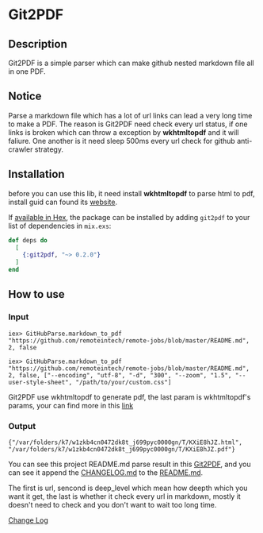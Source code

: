 # Git2PDF

## Description

Git2PDF is a simple parser which can make github nested markdown file all in one PDF.

## Notice

Parse a markdown file which has a lot of url links can lead a very long time to make a PDF. The reason is Git2PDF need check every url status, if one links is broken which can throw a exception by **wkhtmltopdf** and it will faliure. One another is it need sleep 500ms every url check for github anti-crawler strategy.

## Installation

before you can use this lib, it need install **wkhtmltopdf** to parse html to pdf, install guid can found its [website](https://wkhtmltopdf.org/).

If [available in Hex](https://hex.pm/docs/publish), the package can be installed
by adding `git2pdf` to your list of dependencies in `mix.exs`:

```elixir
def deps do
  [
    {:git2pdf, "~> 0.2.0"}
  ]
end
```

## How to use

### Input

```iex> GitHubParse.markdown_to_pdf "https://github.com/remoteintech/remote-jobs/blob/master/README.md", 2, false```

```iex> GitHubParse.markdown_to_pdf "https://github.com/remoteintech/remote-jobs/blob/master/README.md", 2, false, ["--encoding", "utf-8", "-d", "300", "--zoom", "1.5", "--user-style-sheet", "/path/to/your/custom.css"]```

Git2PDF use wkhtmltopdf to generate pdf, the last param is wkhtmltopdf's params, your can find more in this [link](https://wkhtmltopdf.org/usage/wkhtmltopdf.txt)

### Output

```{"/var/folders/k7/w1zkb4cn0472dk8t_j699pyc0000gn/T/KXiE8hJZ.html", "/var/folders/k7/w1zkb4cn0472dk8t_j699pyc0000gn/T/KXiE8hJZ.pdf"}```

You can see this project README.md parse result in this [Git2PDF](git2pdf.pdf), and you can see it append the [CHANGELOG.md](CHANGELOG.md) to the [README.md](README.md).

The first is url, sencond is deep_level which mean how deepth which you want it get, the last is whether it check every url in markdown, mostly it doesn't need to check and you don't want to wait too long time.

[Change Log](CHANGELOG.md)